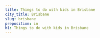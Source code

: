 ```yaml
---
title: Things to do with kids in Brisbane
city_title: Brisbane
slug: brisbane
preposition: in
h1: Things to do with kids in Brisbane
---
```



